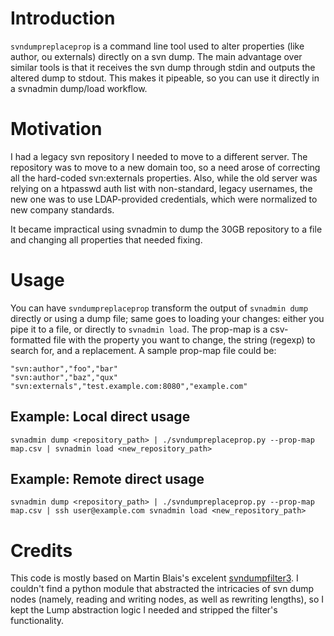 Introduction
============

`svndumpreplaceprop` is a command line tool used to alter properties (like
author, ou externals) directly on a svn dump. The main advantage over similar
tools is that it receives the svn dump through stdin and outputs the altered
dump to stdout. This makes it pipeable, so you can use it directly in a
svnadmin dump/load workflow.


Motivation
==========

I had a legacy svn repository I needed to move to a different server. The
repository was to move to a new domain too, so a need arose of correcting all
the hard-coded svn:externals properties. Also, while the old server was relying
on a htpasswd auth list with non-standard, legacy usernames, the new one was to
use LDAP-provided credentials, which were normalized to new company standards.

It became impractical using svnadmin to dump the 30GB repository to a file and
changing all properties that needed fixing.


Usage
=====

You can have `svndumpreplaceprop` transform the output of `svnadmin dump`
directly or using a dump file; same goes to loading your changes: either you
pipe it to a file, or directly to `svnadmin load`. The prop-map is a
csv-formatted file with the property you want to change, the string (regexp) to
search for, and a replacement. A sample prop-map file could be:

    "svn:author","foo","bar"
    "svn:author","baz","qux"
    "svn:externals","test.example.com:8080","example.com"


Example: Local direct usage
---------------------------

`svnadmin dump <repository_path> | ./svndumpreplaceprop.py --prop-map map.csv | svnadmin load <new_repository_path>`


Example: Remote direct usage
----------------------------

`svnadmin dump <repository_path> | ./svndumpreplaceprop.py --prop-map map.csv | ssh user@example.com svnadmin load <new_repository_path>`


Credits
=======

This code is mostly based on Martin Blais's excelent
[svndumpfilter3](http://furius.ca/pubcode/pub/conf/bin/svndumpfilter3). I
couldn't find a python module that abstracted the intricacies of svn dump nodes
(namely, reading and writing nodes, as well as rewriting lengths), so I kept the
Lump abstraction logic I needed and stripped the filter's functionality.
